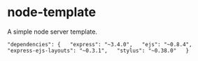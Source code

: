 node-template
=============

A simple node server template.

``
"dependencies": {  
	"express": "~3.4.0",  
	"ejs": "~0.8.4",  
	"express-ejs-layouts": "~0.3.1",  
	"stylus": "~0.38.0"  
}  
``
